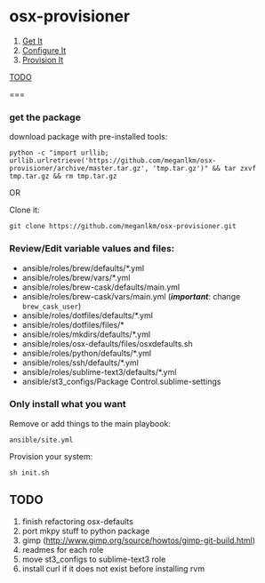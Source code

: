 # osx-provisioner

1. [Get It](#user-content-get-the-package)
2. [Configure It](#user-content-reviewedit-variable-values-and-files)
3. [Provision It](#user-content-only-install-what-you-want)

[TODO](#user-content-todo)

===

### get the package

download package with pre-installed tools:
````
python -c "import urllib; urllib.urlretrieve('https://github.com/meganlkm/osx-provisioner/archive/master.tar.gz', 'tmp.tar.gz')" && tar zxvf tmp.tar.gz && rm tmp.tar.gz
````

OR

Clone it:
````
git clone https://github.com/meganlkm/osx-provisioner.git
````

### Review/Edit variable values and files:

- ansible/roles/brew/defaults/*.yml
- ansible/roles/brew/vars/*.yml
- ansible/roles/brew-cask/defaults/main.yml
- ansible/roles/brew-cask/vars/main.yml (***important***: change `brew_cask_user`)
- ansible/roles/dotfiles/defaults/*.yml
- ansible/roles/dotfiles/files/*
- ansible/roles/mkdirs/defaults/*.yml
- ansible/roles/osx-defaults/files/osxdefaults.sh
- ansible/roles/python/defaults/*.yml
- ansible/roles/ssh/defaults/*.yml
- ansible/roles/sublime-text3/defaults/*.yml
- ansible/st3_configs/Package Control.sublime-settings


### Only install what you want

Remove or add things to the main playbook:
````
ansible/site.yml
````

Provision your system:
````
sh init.sh
````

## TODO

1. finish refactoring osx-defaults
2. port mkpy stuff to python package
3. gimp (http://www.gimp.org/source/howtos/gimp-git-build.html)
4. readmes for each role
5. move st3_configs to sublime-text3 role
6. install curl if it does not exist before installing rvm
